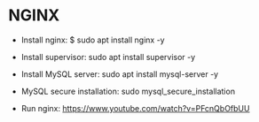 # NGINX

* Install nginx:
$ sudo apt install nginx -y

* Install supervisor:
sudo apt install supervisor -y

* Install MySQL server:
sudo apt install mysql-server -y

* MySQL secure installation:
sudo mysql_secure_installation

* Run nginx:
https://www.youtube.com/watch?v=PFcnQbOfbUU